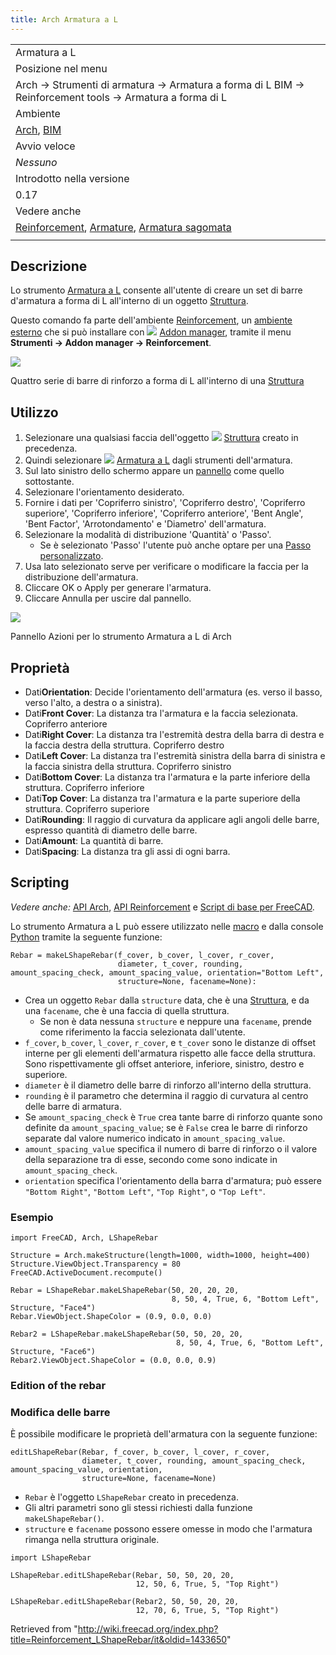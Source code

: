 ```yaml
---
title: Arch Armatura a L
---
```


|                                                                                                                                                                                                |
| ---------------------------------------------------------------------------------------------------------------------------------------------------------------------------------------------- |
| Armatura a L                                                                                                                                                                                   |
| Posizione nel menu                                                                                                                                                                             |
| Arch → Strumenti di armatura → Armatura a forma di L BIM → Reinforcement tools → Armatura a forma di L                                                                                         |
| Ambiente                                                                                                                                                                                       |
| [Arch](/Arch_Workbench/it "Arch Workbench/it"), [BIM](/BIM_Workbench/it "BIM Workbench/it")                                                                                                    |
| Avvio veloce                                                                                                                                                                                   |
| _Nessuno_                                                                                                                                                                                      |
| Introdotto nella versione                                                                                                                                                                      |
| 0.17                                                                                                                                                                                           |
| Vedere anche                                                                                                                                                                                   |
| [Reinforcement](/Reinforcement_Workbench/it "Reinforcement Workbench/it"), [Armature](/Arch_Rebar/it "Arch Rebar/it"), [Armatura sagomata](/Arch_Rebar_BentShape/it "Arch Rebar BentShape/it") |
|                                                                                                                                                                                                |

## Descrizione

Lo strumento [Armatura a L](/Arch_Rebar_LShape/it "Arch Rebar LShape/it") consente all'utente di creare un set di barre d'armatura a forma di L all'interno di un oggetto [Struttura](/Arch_Structure/it "Arch Structure/it").

Questo comando fa parte dell'ambiente [Reinforcement](/Reinforcement_Workbench/it "Reinforcement Workbench/it"), un [ambiente esterno](/External_workbenches/it "External workbenches/it") che si può installare con ![](/images/Std_AddonMgr.svg) [Addon manager](/Std_AddonMgr/it "Std AddonMgr/it"), tramite il menu **Strumenti → Addon manager → Reinforcement**.

![](/images/Arch_Rebar_LShape_example.png)

Quattro serie di barre di rinforzo a forma di L all'interno di una [Struttura](/Arch_Structure/it "Arch Structure/it")

## Utilizzo

1. Selezionare una qualsiasi faccia dell'oggetto ![](/images/Arch_Structure.svg) [Struttura](/Arch_Structure/it "Arch Structure/it") creato in precedenza.
2. Quindi selezionare ![](/images/Arch_Rebar_LShape.svg) [Armatura a L](/Arch_Rebar_LShape/it "Arch Rebar LShape/it") dagli strumenti dell'armatura.
3. Sul lato sinistro dello schermo appare un [pannello](/Task_panel/it "Task panel/it") come quello sottostante.
4. Selezionare l'orientamento desiderato.
5. Fornire i dati per 'Copriferro sinistro', 'Copriferro destro', 'Copriferro superiore', 'Copriferro inferiore', 'Copriferro anteriore', 'Bent Angle', 'Bent Factor', 'Arrotondamento' e 'Diametro' dell'armatura.
6. Selezionare la modalità di distribuzione 'Quantità' o 'Passo'.
   - Se è selezionato 'Passo' l'utente può anche optare per una [Passo personalizzato](/Custom_Spacing/it "Custom Spacing/it").
7. Usa lato selezionato serve per verificare o modificare la faccia per la distribuzione dell'armatura.
8. Cliccare OK o Apply per generare l'armatura.
9. Cliccare Annulla per uscire dal pannello.

![](/images/LShapeDialog.png)

Pannello Azioni per lo strumento Armatura a L di Arch

## Proprietà

- Dati**Orientation**: Decide l'orientamento dell'armatura (es. verso il basso, verso l'alto, a destra o a sinistra).
- Dati**Front Cover**: La distanza tra l'armatura e la faccia selezionata. Copriferro anteriore
- Dati**Right Cover**: La distanza tra l'estremità destra della barra di destra e la faccia destra della struttura. Copriferro destro
- Dati**Left Cover**: La distanza tra l'estremità sinistra della barra di sinistra e la faccia sinistra della struttura. Copriferro sinistro
- Dati**Bottom Cover**: La distanza tra l'armatura e la parte inferiore della struttura. Copriferro inferiore
- Dati**Top Cover**: La distanza tra l'armatura e la parte superiore della struttura. Copriferro superiore
- Dati**Rounding**: Il raggio di curvatura da applicare agli angoli delle barre, espresso quantità di diametro delle barre.
- Dati**Amount**: La quantità di barre.
- Dati**Spacing**: La distanza tra gli assi di ogni barra.

## Scripting

_Vedere anche:_ [API Arch](/Arch_API/it "Arch API/it"), [API Reinforcement](/Reinforcement_API/it "Reinforcement API/it") e [Script di base per FreeCAD](/FreeCAD_Scripting_Basics/it "FreeCAD Scripting Basics/it").

Lo strumento Armatura a L può essere utilizzato nelle [macro](/Macros/it "Macros/it") e dalla console [Python](/Python/it "Python/it") tramite la seguente funzione:

```
Rebar = makeLShapeRebar(f_cover, b_cover, l_cover, r_cover,
                        diameter, t_cover, rounding, amount_spacing_check, amount_spacing_value, orientation="Bottom Left",
                        structure=None, facename=None):

```

- Crea un oggetto `Rebar` dalla `structure` data, che è una [Struttura](/Arch_Structure/it "Arch Structure/it"), e da una `facename`, che è una faccia di quella struttura.
  - Se non è data nessuna `structure` e neppure una `facename`, prende come riferimento la faccia selezionata dall'utente.
- `f_cover`, `b_cover`, `l_cover`, `r_cover`, e `t_cover` sono le distanze di offset interne per gli elementi dell'armatura rispetto alle facce della struttura. Sono rispettivamente gli offset anteriore, inferiore, sinistro, destro e superiore.
- `diameter` è il diametro delle barre di rinforzo all'interno della struttura.
- `rounding` è il parametro che determina il raggio di curvatura al centro delle barre di armatura.
- Se `amount_spacing_check` è `True` crea tante barre di rinforzo quante sono definite da `amount_spacing_value`; se è `False` crea le barre di rinforzo separate dal valore numerico indicato in `amount_spacing_value`.
- `amount_spacing_value` specifica il numero di barre di rinforzo o il valore della separazione tra di esse, secondo come sono indicate in `amount_spacing_check`.
- `orientation` specifica l'orientamento della barra d'armatura; può essere `"Bottom Right"`, `"Bottom Left"`, `"Top Right"`, o `"Top Left"`.

### Esempio

```
import FreeCAD, Arch, LShapeRebar

Structure = Arch.makeStructure(length=1000, width=1000, height=400)
Structure.ViewObject.Transparency = 80
FreeCAD.ActiveDocument.recompute()

Rebar = LShapeRebar.makeLShapeRebar(50, 20, 20, 20,
                                    8, 50, 4, True, 6, "Bottom Left", Structure, "Face4")
Rebar.ViewObject.ShapeColor = (0.9, 0.0, 0.0)

Rebar2 = LShapeRebar.makeLShapeRebar(50, 50, 20, 20,
                                     8, 50, 4, True, 6, "Bottom Left", Structure, "Face6")
Rebar2.ViewObject.ShapeColor = (0.0, 0.0, 0.9)

```

### Edition of the rebar

### Modifica delle barre

È possibile modificare le proprietà dell'armatura con la seguente funzione:

```
editLShapeRebar(Rebar, f_cover, b_cover, l_cover, r_cover,
                diameter, t_cover, rounding, amount_spacing_check, amount_spacing_value, orientation,
                structure=None, facename=None)

```

- `Rebar` è l'oggetto `LShapeRebar` creato in precedenza.
- Gli altri parametri sono gli stessi richiesti dalla funzione `makeLShapeRebar()`.
- `structure` e `facename` possono essere omesse in modo che l'armatura rimanga nella struttura originale.

```
import LShapeRebar

LShapeRebar.editLShapeRebar(Rebar, 50, 50, 20, 20,
                            12, 50, 6, True, 5, "Top Right")

LShapeRebar.editLShapeRebar(Rebar2, 50, 50, 20, 20,
                            12, 70, 6, True, 5, "Top Right")

```

Retrieved from "<http://wiki.freecad.org/index.php?title=Reinforcement_LShapeRebar/it&oldid=1433650>"
